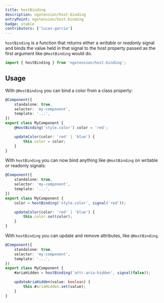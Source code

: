 ```yaml
---
title: hostBinding
description: ngxtension/host-binding
entryPoint: ngxtension/host-binding
badge: stable
contributors: ['lucas-garcia']
---
```


`hostBinding` is a function that returns either a _writable_ or _readonly_ signal and binds the value held in that signal to the host property passed as the first argument like `@HostBinding` would do.

```ts
import { hostBinding } from 'ngxtension/host-binding';
```

## Usage

With `@HostBinding` you can bind a color from a class property:

```ts
@Component({
	standalone: true,
	selector: 'my-component',
	template: '...',
})
export class MyComponent {
	@HostBinding('style.color') color = 'red';

	updateColor(color: 'red' | 'blue') {
		this.color = color;
	}
}
```

With `hostBinding` you can now bind anything like `@HostBinding` on writable or readonly signals:

```ts
@Component({
	standalone: true,
	selector: 'my-component',
	template: '...',
})
export class MyComponent {
	color = hostBinding('style.color', signal('red'));

	updateColor(color: 'red' | 'blue') {
		this.color.set(color);
	}
}
```

With `hostBinding` you can update and remove attributes, like `@HostBinding`.

```ts
@Component({
	standalone: true,
	selector: 'my-component',
	template: '...',
})
export class MyComponent {
	#ariaHidden = hostBinding('attr.aria-hidden', signal(false));

	updateAriaHidden(value: boolean) {
		this.#ariaHidden.set(value);
	}
}
```
